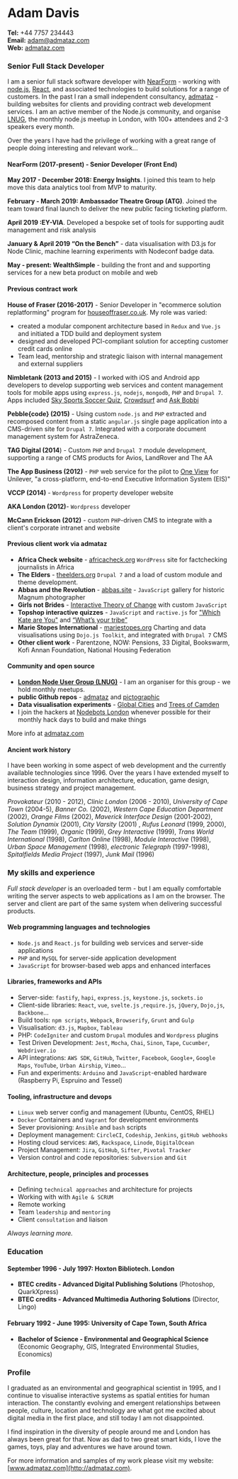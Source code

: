 # Adam Davis
**Tel:** +44 7757 234443  
**Email:** [adam@admataz.com](mailto:adam@admataz.com)  
**Web:** [admataz.com](http://admataz.com)

### Senior Full Stack Developer
I am a senior full stack software developer with [NearForm](https://nearform.com) -  working with [node.js](https://nodejs.org), [React](https://reactjs.org), and associated technologies to build solutions for a range of customers. In the past I ran a small independent consultancy, [admataz](https://admataz.com) - building websites for clients and providing contract web development services. I am an active member of the Node.js community, and organise [LNUG](https://lnug.org), the monthly node.js meetup in London, with 100+ attendees and 2-3 speakers every month. 

Over the years I have had the privilege of working with a great range of people doing interesting and relevant work...

#### NearForm (2017-present) - Senior Developer (Front End) 
**May 2017 - December 2018: Energy Insights**. I joined this team to help move this data analytics tool from MVP to maturity. 

**February - March 2019: Ambassador Theatre Group (ATG)**. Joined the team toward final launch to deliver the new public facing ticketing platform. 

**April 2019 :EY-VIA**. Developed a bespoke set of tools for supporting audit management and risk analysis

**January & April  2019  “On the Bench”**  - data visualisation with D3.js for Node Clinic,  machine learning experiments with Nodeconf badge data.
 
**May - present: WealthSimple**  - building the front and and supporting services for a new beta product on mobile and web

#### Previous contract work

**House of Fraser  (2016-2017)** - Senior Developer in "ecommerce solution replatforming" program for [houseoffraser.co.uk](http://houseoffraser.co.uk). My role was varied: 

  - created a modular component architecture based in `Redux` and `Vue.js` and initiated a TDD build and deployment system
  - designed and developed PCI-compliant solution for accepting customer credit cards online
  - Team lead, mentorship and strategic liaison with internal management and external suppliers


**Nimbletank (2013 and 2015)** - I worked with iOS and Android app developers to develop supporting web services and content management tools for mobile apps using `express.js`, `nodejs`, `mongodb`, `PHP` and `Drupal 7`. Apps included [Sky Sports Soccer Quiz](http://www.skysports.com/mobile/apps/9829697/sky-sports-soccer-quiz), [Crowdsurf](https://itunes.apple.com/gb/app/crowdsurf-makeparty/id1009290687?mt=8) and [Ask Bobbi](http://www.bobbibrown.co.uk/askbobbi)

**Pebble{code} (2015)** - Using custom `node.js` and `PHP` extracted and recomposed content from a static `angular.js` single page application into a CMS-driven site for `Drupal 7`. Integrated with a corporate document management system for AstraZeneca.

**TAG Digital (2014**) - Custom `PHP` and `Drupal 7` module development, supporting a range of CMS products for Avios, LandRover and The AA

**The App Business (2012)** - `PHP` web service for the pilot to [One View](http://www.theappbusiness.com/work/one-view) for Unilever,  "a cross-platform, end-to-end Executive Information System (EIS)"

**VCCP (2014)** - `Wordpress` for property developer website

**AKA London (2012)**- `Wordpress` developer

**McCann Erickson (2012)** - custom `PHP`-driven CMS to integrate with a client's corporate intranet and website


#### Previous client work via admataz
- **Africa Check website** - [africacheck.org](http://africacheck.org) `WordPress` site for factchecking journalists in Africa
- **The Elders** - [theelders.org](http://theelders.org) `Drupal 7` and a load of custom module and theme development.
- **Abbas and the Revolution** - [abbas.site](http://abbas.site) - `JavaScript` gallery for historic Magnum photographer
- **Girls not Brides** - [Interactive Theory of Change](http://www.girlsnotbrides.org/child-marriage-theory-of-change/interactive/) with custom `JavaScript`
- **Topshop interactive quizzes** - `JavaScript` and `ractive.js` for ["Which Kate are You"](http://topshop.com/katemoss) and [“What’s your tribe”](http://www.topshop.com/en/tsuk/category/topshop-magazine-2663381/whats-your-tribe-4173133?intcmpid=Zine_Shop_Quiz)
- **Marie Stopes International** - [mariestopes.org](http://mariestopes.org/data-research) Charting and data visualisations using `Dojo.js Toolkit`, and integrated with `Drupal 7` CMS
- **Other client work** - Parentzone, NOW: Pensions, 33 Digital, Bookswarm, Kofi Annan Foundation, National Housing Federation

#### Community and open source
- **[London Node User Group (LNUG)](https://lnug.org)** - I am an organiser for this group - we hold monthly meetups. 
- **public Github repos** -  [admataz](https://github.com/admataz) and [pictographic](https://github.com/pictographic/)
- **Data visualisation experiments** - [Global Cities](http://pictographic.io/viz/cities-of-the-world/) and [Trees of Camden](http://pictographic.io/viz/trees-of-camden/)
- I join the hackers at [Nodebots London](http://london.nodebots.io) whenever possible for their monthly hack days to build and make things

More info at [admataz.com](http://admataz.com)

#### Ancient work history
I have been working in some aspect of web development and the currently available technologies since 1996. Over the years I have extended myself to interaction design, information architecture, education, game design, business strategy and project management.

*Provokateur* (2010 - 2012), *Clinic London* (2006 - 2010),   *University of Cape Town* (2004-5), *Banner Co.* (2002), *Western Cape Education Department* (2002), *Orange Films* (2002), *Maverick Interface Design* (2001-2002), *Solution Dynamix* (2001), *City Varsity* (2001) , *Rufus Leonard* (1999, 2000), *The Team* (1999), *Organic* (1999), *Grey Interactive* (1999), *Trans World International* (1998), *Carlton Online* (1998), *Module Interactive* (1998), *Urban Space Management* (1998), *electronic Telegraph* (1997-1998), *Spitalfields Media Project* (1997), *Junk Mail* (1996)

### My skills and experience
*Full stack developer* is an overloaded term - but I am equally comfortable writing the server aspects to web applications as I am on the browser. The server and client are part of the same system when delivering successful products. 

#### Web programming languages and technologies
- `Node.js`  and `React.js` for building web services and server-side applications
- `PHP` and `MySQL` for server-side application development
- `JavaScript` for browser-based web apps and enhanced interfaces  

#### Libraries, frameworks and APIs
- Server-side: `fastify`, `hapi`,  `express.js`, `keystone.js`, `sockets.io`
- Client-side libraries: `React`, `vue`, `svelte.js` ,`require.js`, `jQuery`, `Dojo,js`, `Backbone`… 
- Build tools: `npm scripts`, `Webpack`, `Browserify`, `Grunt` and `Gulp`
- Visualisation: `d3.js`, `Mapbox`, `Tableau`
- PHP: `CodeIgniter` and custom `Drupal` modules and `Wordpress` plugins
- Test Driven Development:  `Jest`, `Mocha`, `Chai`, `Sinon`, `Tape`, `Cucumber`, `Webdriver.io`
- API integrations: `AWS SDK`, `GitHub`, `Twitter`, `Facebook`, `Google+`, `Google Maps`, `YouTube`, `Urban Airship`, `Vimeo`…
- Fun and experiments: `Arduino` and `JavaScript`-enabled hardware (Raspberry Pi, Espruino and Tessel)

#### Tooling, infrastructure and devops
- `Linux` web server config and management (Ubuntu, CentOS, RHEL)
- `Docker` Containers and `Vagrant` for development environments
- Sever provisioning: `Ansible` and `bash` scripts
- Deployment management: `CircleCI`, `Codeship`, `Jenkins`, `gitHub webhooks`
- Hosting cloud services: `AWS`, `Rackspace`, `Linode`, `DigitalOcean`
- Project Management: `Jira`, `GitHub`, `Sifter`,  `Pivotal Tracker` 
- Version control and code repositories: `Subversion` and `Git`

#### Architecture, people, principles and processes
- Defining `technical approaches` and  architecture for projects
- Working with with `Agile & SCRUM`
- Remote working
- Team `leadership` and `mentoring`
- Client `consultation` and liaison

_Always learning more._

### Education

#### September 1996 - July 1997: Hoxton Bibliotech. London
- **BTEC credits - Advanced Digital Publishing Solutions**  (Photoshop, QuarkXpress)
- **BTEC credits - Advanced Multimedia Authoring Solutions** (Director, Lingo)

#### February 1992 - June 1995: University of Cape Town, South Africa
- **Bachelor of Science - Environmental and Geographical Science**
(Economic Geography, GIS, Integrated Environmental Studies, Economics)

### Profile

I graduated as an environmental and geographical scientist in 1995, and I continue to visualise interactive systems as spatial entities for human interaction. The constantly evolving and emergent relationships between people, culture, location and technology are what got me excited about digital media in the first place, and still today I am not disappointed.

I find inspiration in the diversity of people around me and London has always been great for that. Now as dad to two great smart kids, I love the games, toys, play and adventures we have around town.

For more information and samples of my work please visit my website: [www.admataz.com](http://admataz.com).
